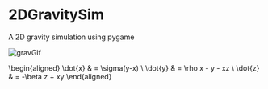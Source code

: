 # 2DGravitySim
A 2D gravity simulation using pygame

![gravGif](https://user-images.githubusercontent.com/72180759/147899952-cfc68ded-066c-4cf1-aecb-4442ba3ee18f.gif)

\begin{aligned}
\dot{x} & = \sigma(y-x) \\
\dot{y} & = \rho x - y - xz \\
\dot{z} & = -\beta z + xy
\end{aligned}
